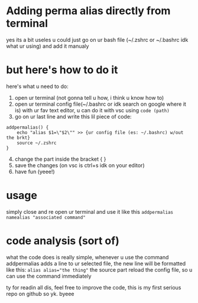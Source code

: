 # Adding perma alias directly from terminal
yes its a bit useles u could just go on ur bash file (~/.zshrc or ~/.bashrc idk what ur using) and add it manualy
# but here's how to do it
here's what u need to do:
1. open ur terminal (not gonna tell u how, i think u know how to)
2. open ur terminal config file(~/.bashrc or idk search on google where it is) with ur fav text editor, u can do it with vsc using `code (path)`
3. go on ur last line and write this lil piece of code: 
```	
addpermalias() {
	echo "alias $1=\"$2\"" >> {ur config file (es: ~/.bashrc) w/out the brkt}
	source ~/.zshrc
}
```
4. change the part inside the bracket { }
5. save the changes (on vsc is ctrl+s idk on your editor)
6. have fun (yeee!)
# usage
simply close and re open ur terminal
and use it like this
`addpermalias namealias "associated command"`
# code analysis (sort of)
what the code does is really simple, whenever u use the command addpermalias adds a line to ur selected file, the new line will be formatted like this:
`alias alias="the thing"` 
the source part reload the config file, so u can use the command immediately 

ty for readin all dis, feel free to improve the code, this is my first serious repo on github so yk. byeee
